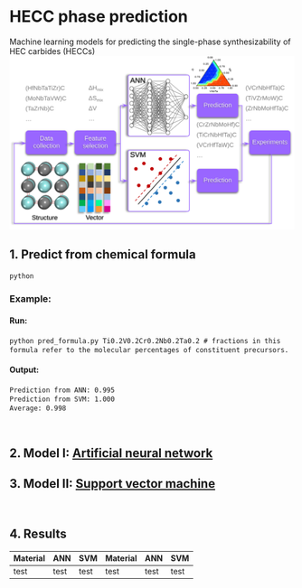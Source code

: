 # HECC phase prediction
Machine learning models for predicting the single-phase synthesizability of HEC carbides (HECCs)
![ML framewok](https://github.com/jzhang-github/HECC_phase_prediction/blob/main/Pictures/ML_frame.svg)
## 1. Predict from chemical formula

```
python 
```
### Example:
#### Run:
```
python pred_formula.py Ti0.2V0.2Cr0.2Nb0.2Ta0.2 # fractions in this formula refer to the molecular percentages of constituent precursors.
```
#### Output:
```
Prediction from ANN: 0.995
Prediction from SVM: 1.000
Average: 0.998
```
<br/>

## 2. Model I: [Artificial neural network](https://github.com/jzhang-github/HECC_phase_prediction/blob/main/ANN/ANN_manual.md)


## 3. Model II: [Support vector machine](https://github.com/jzhang-github/HECC_phase_prediction/blob/main/SVM/SVM_manual.md)
<br/>  

## 4. Results
| Material | ANN | SVM | Material | ANN | SVM |
|------ | ------ | ------ |------ | ------ | ------ |
| test | test | test | test | test | test | test |
